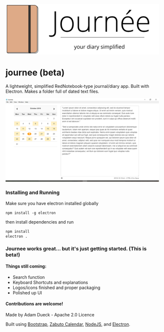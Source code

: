 ![Journee Logo](journeelogo.png)

# journee (beta)

A lightweight, simplified RedNotebook-type journal/diary app. Built with Electron. Makes a folder full of dated text files.

![Screenshot](journee-screenshot.png)

### Installing and Running

Make sure you have electron installed globally
```
npm install -g electron
```

then install dependencies and run

```
npm install
electron .
```

### Journee works great... but it's just getting started. (This is beta!)

#### Things still coming:

- Search function
- Keyboard Shortcuts and explanations
- Logos/icons finished and proper packaging 
- Polished up UI

#### Contributions are welcome!

Made by Adam Dueck - Apache 2.0 Licence

Built using [Bootstrap](https://getbootstrap.com), [Zabuto Calendar](https://github.com/zabuto/calendar), [NodeJS](https://nodejs.org), and [Electron](electron.atom.io).
